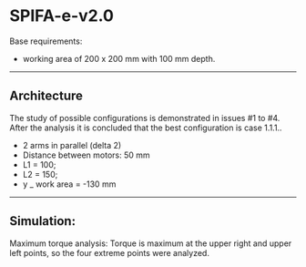 # SPIFA-e-v2.0

Base requirements:
- working area of 200 x 200 mm with 100 mm depth.

---------------
## Architecture

The study of possible configurations is demonstrated in issues #1 to #4. After the analysis it is concluded that the best configuration is case 1.1.1..

- 2 arms in parallel (delta 2)
- Distance between motors: 50 mm
- L1 = 100;
- L2 = 150;
- y _ work area = -130 mm

----------------
## Simulation:

Maximum torque analysis:
Torque is maximum at the upper right and upper left points, so the four extreme points were analyzed.
